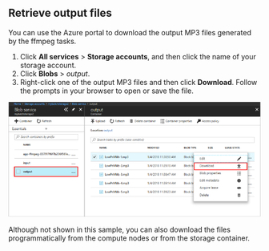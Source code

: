 ## Retrieve output files

You can use the Azure portal to download the output MP3 files generated by the ffmpeg tasks. 

1. Click **All services** > **Storage accounts**, and then click the name of your storage account.
2. Click **Blobs** > *output*.
3. Right-click one of the output MP3 files and then click **Download**. Follow the prompts in your browser to open or save the file.

![Download output file](./media/batch-common-tutorial-download/download.png)

Although not shown in this sample, you can also download the files programmatically from the compute nodes or from the storage container.
